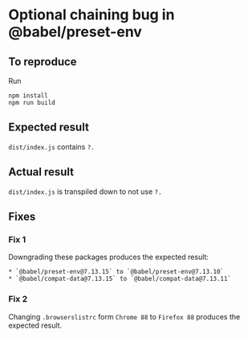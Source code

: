 #  Optional chaining bug in @babel/preset-env

## To reproduce

Run

```
npm install
npm run build
```

## Expected result

`dist/index.js` contains `?.`

## Actual result

`dist/index.js` is transpiled down to not use `?.`

## Fixes

### Fix 1

Downgrading these packages produces the expected result:

    * `@babel/preset-env@7.13.15` to `@babel/preset-env@7.13.10`
    * `@babel/compat-data@7.13.15` to `@babel/compat-data@7.13.11`

### Fix 2

Changing `.browserslistrc` form `Chrome 88` to `Firefox 88` produces the expected result.
